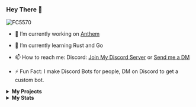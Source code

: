 ### Hey There 👋
<p align="left"> <img src="https://komarev.com/ghpvc/?username=FC5570" alt="FC5570" /> </p>

- 🔭 I’m currently working on [Anthem](https://top.gg/bot/734020393354002482)

- 🌱 I’m currently learning Rust and Go
 
- 📫 How to reach me: Discord: [Join My Discord Server](https://discord.gg/m66rMWnNe3) or [Send me a DM](https://discord.com/users/712560683216011274)
 
- ⚡ Fun Fact: I make Discord Bots for people, DM on Discord to get a custom bot.

<details>
 <summary><b>My Projects</b></summary>
<p align="center">
<img src="https://github-readme-stats.vercel.app/api/pin/?username=fc5570&repo=anti-link-for-discord&theme=radical">
<img src="https://github-readme-stats.vercel.app/api/pin/?username=fc5570&repo=Lavalink-Music-Bot-V2&theme=radical">
<img src="https://github-readme-stats.vercel.app/api/pin/?username=fc5570&repo=Discord-Youtube-Notifier-Bot-V2&theme=radical">
<img src="https://github-readme-stats.vercel.app/api/pin/?username=fc5570&repo=Latest-Subreddit-Posts&theme=radical">
 </p>
 
</details>

<details>
 <summary><b>My Stats</b></summary>
 <p align="center">
<img src="https://github-profile-trophy.vercel.app/?username=FC5570&margin-h=25&column=7&theme=juicyfresh">
 </p>
 
 <p align="center">
<img src="https://github-readme-stats.vercel.app/api?username=FC5570&show_icons=true&theme=radical&count_private=true&custom_title=My Stats&include_all_commits=true">
 </p>
 
 <p align="center">
<img src="https://github-readme-stats.vercel.app/api/top-langs/?username=FC5570&langs_count=6&theme=radical">
 </p>
 
 <p align="center">
<img src="https://github-readme-stats.vercel.app/api/wakatime?username=FC5570&layout=compact&theme=radical">
 </p>
 
</details>
